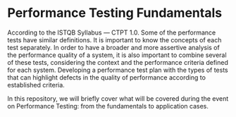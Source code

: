 # Performance Testing Fundamentals

According to the ISTQB Syllabus — CTPT 1.0. Some of the performance tests have similar definitions. It is important to know the concepts of each test separately. In order to have a broader and more assertive analysis of the performance quality of a system, it is also important to combine several of these tests, considering the context and the performance criteria defined for each system. Developing a performance test plan with the types of tests that can highlight defects in the quality of performance according to established criteria.

In this repository, we will briefly cover what will be covered during the event on Performance Testing: from the fundamentals to application cases.

